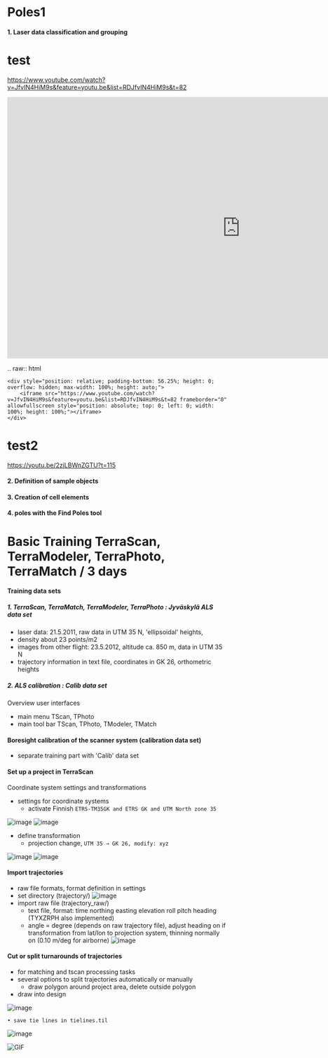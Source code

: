 # Poles1
#### 1. Laser data classification and grouping

test
==============

https://www.youtube.com/watch?v=JfvIN4HiM9s&feature=youtu.be&list=RDJfvIN4HiM9s&t=82

<dl>      
  <iframe id='test1' name='part1' width="1062" height="597" src="https://www.youtube.com/embed/CVNTzl544y0?start=225&end=268;rel=0&amp;showinfo=0" frameborder="0" allow="autoplay; encrypted-media" allowfullscreen></iframe>
    </div> </dl>


.. raw:: html

    <div style="position: relative; padding-bottom: 56.25%; height: 0; overflow: hidden; max-width: 100%; height: auto;">
        <iframe src="https://www.youtube.com/watch?v=JfvIN4HiM9s&feature=youtu.be&list=RDJfvIN4HiM9s&t=82 frameborder="0" allowfullscreen style="position: absolute; top: 0; left: 0; width: 100%; height: 100%;"></iframe>
    </div>
test2
==============
https://youtu.be/2zjLBWnZGTU?t=115

#### 2. Definition of sample objects
#### 3. Creation of cell elements
#### 4. poles with the Find Poles tool





Basic Training TerraScan, TerraModeler, TerraPhoto, TerraMatch / 3 days
==============

#### Training data sets
##### 1. TerraScan, TerraMatch, TerraModeler, TerraPhoto : Jyväskylä ALS data set
* laser data: 21.5.2011, raw data in UTM 35 N, 'ellipsoidal' heights,
* density about 23 points/m2
* images from other flight: 23.5.2012, altitude ca. 850 m, data in UTM 35 N
* trajectory information in text file,  coordinates in GK 26, orthometric heights
##### 2. ALS calibration : Calib data set
Overview user interfaces
  * main menu TScan, TPhoto
  * main tool bar TScan, TPhoto, TModeler, TMatch   
#### Boresight calibration of the scanner system (calibration data set)
* separate training part with 'Calib' data set
#### Set up a project in TerraScan
Coordinate system settings and transformations
  * settings for coordinate systems
     * activate Finnish `ETRS-TM35GK and ETRS GK and UTM North zone 35`
     
  ![image](img/screenshot.png)
  ![image](img/screenshot2.png) 
  
  * define transformation
     * projection change, `UTM 35 → GK 26, modify: xyz`
     
![image](img/screenshot3.png)
![image](img/screenshot4.png)

#### Import trajectories
   * raw file formats, format definition in settings
   * set directory (trajectory/)
![image](img/trajectories.png)
   * import raw file (trajectory_raw/)
      * text file, format: time northing easting elevation roll pitch heading (TYXZRPH also implemented)
      * angle = degree (depends on raw trajectory file), adjust heading on if transformation from lat/lon to projection system, thinning normally on (0.10 m/deg for airborne)
 ![image](img/trajectories2.png)
      
#### Cut or split turnarounds of trajectories
   * for matching and tscan processing tasks
   * several options to split trajectories automatically or manually
      * draw polygon around project area, delete outside polygon
   * draw into design


![image](img/screenshot2.png)


    • save tie lines in tielines.til
    

![image](img/screenshot.gif)


![GIF](img/screenshot.gif)

